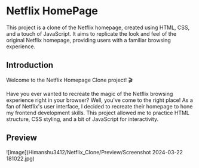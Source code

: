 # Netflix HomePage 

This project is a clone of the Netflix homepage, created using HTML, CSS, and a touch of JavaScript. It aims to replicate the look and feel of the original Netflix homepage, providing users with a familiar browsing experience.

## Introduction

Welcome to the Netflix Homepage Clone project! 🎬

Have you ever wanted to recreate the magic of the Netflix browsing experience right in your browser? Well, you've come to the right place!
As a fan of Netflix's user interface, I decided to recreate their homepage to hone my frontend development skills. This project allowed me to practice HTML structure, CSS styling, and a bit of JavaScript for interactivity.                                  

## Preview

![image](Himanshu3412/Netflix_Clone/Preview/Screenshot 2024-03-22 181022.jpg)